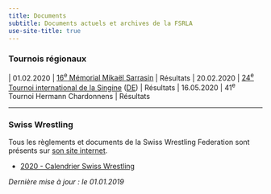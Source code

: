 ```yaml
---
title: Documents
subtitle: Documents actuels et archives de la FSRLA
use-site-title: true
---
```


### Tournois régionaux

| 01.02.2020 | [16<sup>e</sup> Mémorial Mikaël Sarrasin](/docs/2020/2020-02-01-mikael-sarrasin.pdf) | Résultats
| 20.02.2020 | [24<sup>e</sup> Tournoi international de la Singine](/docs/2020/2020-02-22-sense-fr.pdf) ([DE](/docs/2020/2020-02-22-sense-de.pdf)) | Résultats
| 16.05.2020 | 41<sup>e</sup> Tournoi Hermann Chardonnens | Résultats

* * *

### Swiss Wrestling

Tous les règlements et documents de la Swiss Wrestling Federation sont présents sur [son site internet](https://swisswrestling.ch/manual_fr).

- [2020 - Calendrier Swiss Wrestling](https://swisswrestling.ch/manual_fr?ceSwfeManual[french]=/srv/www/chroot/site05/web/public/fileadmin/SWFE/ManuelF/00%20Programme%20annuel/00.02%20Programme%20annuel-Swiss%20Wrestling%202020-03.12.2019.pdf)

_Dernière mise à jour : le 01.01.2019_
